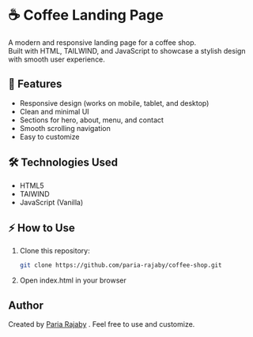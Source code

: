 # ☕ Coffee Landing Page

A modern and responsive landing page for a coffee shop.  
Built with HTML, TAILWIND, and JavaScript to showcase a stylish design with smooth user experience.

## 🚀 Features

- Responsive design (works on mobile, tablet, and desktop)
- Clean and minimal UI
- Sections for hero, about, menu, and contact
- Smooth scrolling navigation
- Easy to customize

## 🛠️ Technologies Used

- HTML5
- TAIWIND
- JavaScript (Vanilla)

## ⚡ How to Use

1. Clone this repository:

   ```bash
   git clone https://github.com/paria-rajaby/coffee-shop.git

   ```

2. Open index.html in your browser

## Author

Created by [Paria Rajaby](https://github.com/paria-rajaby) . Feel free to use and customize.
